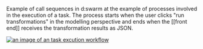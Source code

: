 Example of call sequences in d:swarm at the example of processes involved in the execution of a task. The process starts when the user clicks "run transformations" in the modelling perspective and ends when the [[front end]] receives the transformation results as JSON.

<!--- update image at https://intranet.slub-dresden.de/display/DAT/Call+Sequences+-+Example%3A+Task+Execution --> 

[![an image of an task excution workflow](https://github.com/seventwenty/dswarm-documentation/wiki/img/sequence-diagram-run-transformations.png)](https://github.com/seventwenty/dswarm-documentation/wiki/img/sequence-diagram-run-transformations.png "A Task Execution Workflow")

<!-- TODO:  add Metafacture Pipe stuff from https://intranet.slub-dresden.de/display/DAT/Call+Sequences+-+Example%3A+Task+Execution -->

<!--- use this snippet from https://intranet.slub-dresden.de/display/DAT/Entwicklungsumgebung#Entwicklungsumgebung-Backend-HTTP-Server: ??            Das Management-Frontend der Datenmanagementplatform kann mit dem Backend über einen HTTP-Server kommunizieren, z.B., können Beschreibungen einzelner Transformationen als JSON zum Backend-Server geschickt werden, welcher dieses JSON zu einem Metamorph-Script verarbeitet und ausführt und das Ergebnis der Ausführung an das Management-Frontend zurück sendet. -->
